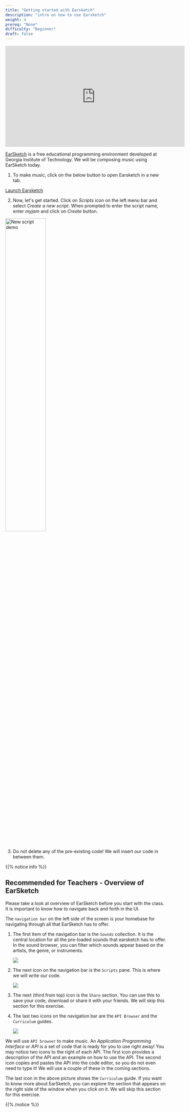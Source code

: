 ```yaml
---
title: "Getting started with Earsketch"
description: "intro on how to use Earsketch"
weight: 4
prereq: "None"
difficulty: "Beginner"
draft: false
---
```

<p style="text-align: center;"><iframe width="560px" height="315px" src="https://www.youtube.com/embed/apUsNWZ9wIE" frameborder="0" allow="accelerometer; autoplay; encrypted-media; gyroscope; picture-in-picture" allowfullscreen></iframe></p>

[EarSketch](https://en.wikipedia.org/wiki/EarSketch) is a free educational programming environment developed at Georgia Institute of Technology. We will be composing music using EarSketch today.

1. To make music, click on the below button to open Earsketch in a new tab.

<a class="my-2 mx-4 btn btn-info" href="https://earsketch.gatech.edu/earsketch2/" target="_blank">Launch Earsketch</a>

2. Now, let's get started. Click on *Scripts* icon on the left menu bar and
select *Create a new script*. When prompted to enter the script name, enter *myjam* and click on *Create* button. 

<img src="../gif/createanewscript.gif" alt="New script demo" width="50%"/>

3. Do not delete any of the pre-existing code! We will insert our code in between them.

{{% notice info %}} 

## Recommended for Teachers - Overview of EarSketch

Please take a look at overview of EarSketch before you start with the class. It is important to know how to navigate back and forth in the UI.

The `navigation bar` on the left side of the screen is your homebase for navigating through all that EarSketch has to offer.

1. The first item of the navigation bar is the `Sounds` collection. It is the central location for all the pre-loaded sounds that earsketch has to offer. In the sound browser, you can filter which sounds appear based on the artists, the genre, or instruments.

    ![](../img/screenshot-navigation-sound-browser.png)

2. The next icon on the navigation bar is the `Scripts` pane. This is where we will write our code.

    ![](../img/screenshot-navigation-script.png)

3. The next (third from top) icon is the `Share` section. You can use this to save your code, download or share it with your friends. We will skip this section for this exercise.

4. The last two icons on the navigation bar are the `API Browser` and the `Curriculum` guides.

    ![](../img/screenshot-navigation-api-curriculum.png)

We will use `API browser` to make music. An *Application Programming Interface* or *API* is a set of code that is ready for you to use right away! You may notice two icons to the right of each API. The first icon provides a description of the API and an example on how to use the API. The second icon copies and pastes the API into the code editor, so you do not even need to type it! We
will use a couple of these in the coming sections.

The last icon in the above picture shows the `Curriculum` guide. If you want to know more about EarSketch, you can explore the section that appears on the right side of the window when you click on it. We will skip this section for this exercise.

{{% /notice %}}